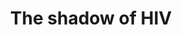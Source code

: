 ---
title: "The shadow of HIV"
excerpt: "Research Project (Bioinformatics Institute; Feb 2024 – May 2024)<br/><img src='/images/HIV_shadow.png' width='500px'>"
collection: portfolio
external_url: https://github.com/iliapopov17/The-shadow-of-HIV
---